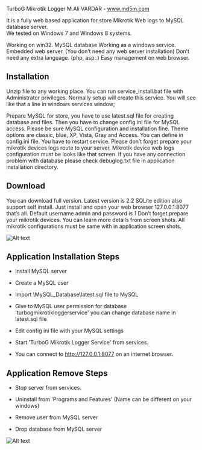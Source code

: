 TurboG Mikrotik Logger 
M.Ali VARDAR - www.md5m.com

It is a fully web based application for store Mikrotik Web logs to MySQL database server.  
We tested on Windows 7 and Windows 8 systems.

Working on win32.
MySQL database
Working as a  windows service.
Embedded web server. (You don’t need any web server installation)
Don’t need any extra language. (php, asp..)
Easy management on web browser.

Installation
-----------------------------
Unzip file  to any working place.  You can run service_install.bat file with Administrator privileges. 
Normally setup will create this service. You will see like that a line in windows services window;

Prepare MySQL for store, you have to use latest.sql file for creating database and files. 
Then you have to change config.ini file for MySQL access. Please be sure MySQL configuration 
and installation fine.  Theme options are classic, blue, XP, Vista, Gray and Access. 
You can define in config.ini file. You have to restart service. Please don’t forget 
prepare your mikrotik devices logs route to your server.  Mikrotik device web logs configuration
must be looks like that screen. If you have any connection problem with database please check
debuglog.txt file in application installation directory.

Download
----------------------------
You can download full version.
Latest version is 2.2
SQLite edition also support self install. Just install and open your web browser 127.0.0.1:8077 that’s all.
Default username admin and password is 1
Don’t forget prepare your mikrotik devices. You can learn more details from screen shots. All mikrotik configurations must be same with in application screen shots.

![Alt text](http://www.md5m.com/wp-content/uploads/2012/05/service.png "title")

Application Installation Steps
------------------------------
- Install MySQL server

- Create a MySQL user

- Import \MySQL_Database\latest.sql file to MySQL

- Give to MySQL user permission for database 'turbogmikrotikloggerservice' you can change database name in latest.sql file

- Edit config ini file with your MySQL settings

- Start 'TurboG Mikrotik Logger Service' from services.

- You can connect to  http://127.0.0.1:8077 on an internet browser.

Application Remove Steps
------------------------
- Stop server from services.

- Uninstall from 'Programs and Features' (Name can be different on your windows)

- Remove user from MySQL server

- Drop database from MySQL server

![Alt text](http://www.md5m.com/wp-content/uploads/2012/05/mainscreen.png "title")
